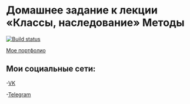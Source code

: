 # Домашнее задание к лекции «Классы, наследование» Методы

[![Build status](https://ci.appveyor.com/api/projects/status/i8allcfxxmbvafrw?svg=true)](https://ci.appveyor.com/project/Kiraradi/ajs-task-5-1-by-kiraradi)

[Мое портфолио](https://kiraradi.github.io/Portfolio/)

## Мои социальные сети:
-[VK](https://vk.com/thedomino2)

-[Telegram](https://t.me/Kiraradi)
